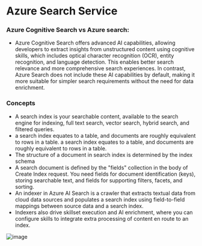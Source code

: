 # Azure Search Service
### Azure Cognitive Search vs Azure search:
* Azure Cognitive Search offers advanced AI capabilities, allowing developers to extract insights from unstructured content using cognitive skills, which includes optical character recognition (OCR), entity recognition, and language detection. This enables better search relevance and more comprehensive search experiences. In contrast, Azure Search does not include these AI capabilities by default, making it more suitable for simpler search requirements without the need for data enrichment.
### Concepts
* A search index is your searchable content, available to the search engine for indexing, full text search, vector search, hybrid search, and filtered queries.
* a search index equates to a table, and documents are roughly equivalent to rows in a table. a search index equates to a table, and documents are roughly equivalent to rows in a table.
* The structure of a document in search index is determined by the index schema
* A search document is defined by the "fields" collection in the body of Create Index request. You need fields for document identification (keys), storing searchable text, and fields for supporting filters, facets, and sorting.
* An indexer in Azure AI Search is a crawler that extracts textual data from cloud data sources and populates a search index using field-to-field mappings between source data and a search index.
* Indexers also drive skillset execution and AI enrichment, where you can configure skills to integrate extra processing of content en route to an index.




![image](https://github.com/MohammadNazeri/my-educations/assets/109389707/97c7e387-90c8-48ec-a6ca-06f5c4090819)

